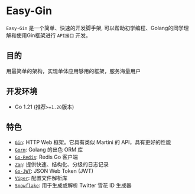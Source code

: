 # Easy-Gin

`Easy-Gin` 是一个简单、快速的开发脚手架, 可以帮助初学编程、Golang的同学理解和使用Gin框架进行 `API接口` 开发。

## 目的

用最简单的架构，实现单体应用够用的框架，服务海量用户

## 开发环境

- Go 1.21 (推荐`>=1.20`版本)

## 特色

- [`Gin`](https://github.com/gin-gonic/gin): HTTP Web 框架。它具有类似 Martini 的 API，具有更好的性能
- [`Gorm`](https://gorm.io/zh_CN): Golang 的出色 ORM 库
- [`Go-Redis`](https://github.com/redis/go-redis): Redis Go 客户端
- [`Zap`](https://pkg.go.dev/go.uber.org/zap): 提供快速、结构化、分级的日志记录
- [`Go-JWT`](https://github.com/golang-jwt/jwt): JSON Web Token (JWT)
- [`Viper`](https://github.com/spf13/viper): 配置文件解析库
- [`Snowflake`](https://github.com/bwmarrin/snowflake): 用于生成或解析 Twitter 雪花 ID 生成器
